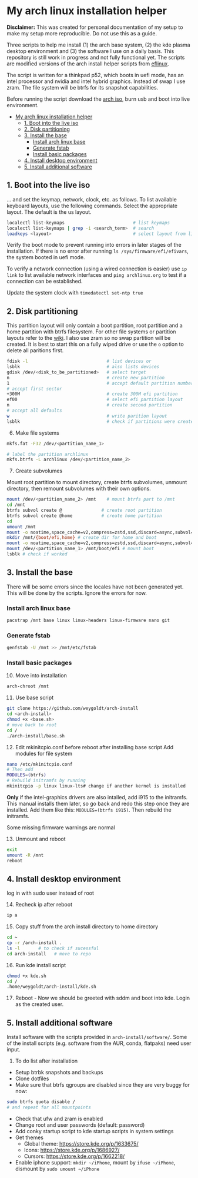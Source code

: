 # My arch linux installation helper
**Disclaimer:** This was created for personal documentation of my setup to make 
my setup more reproducible. Do not use this as a guide.

Three scripts to help me install (1) the arch base system, (2) the kde plasma 
desktop environment and (3) the software I use on a daily basis. 
This repository is still work in progress and not fully functional yet. 
The scripts are modified versions of the arch install 
helper scripts from [eflinux](https://gitlab.com/eflinux).

The script is written for a thinkpad p52, which boots in uefi mode, has an intel 
processor and nvidia and intel hybrid graphics. Instead of swap I use zram. The 
file system will be btrfs for its snapshot capabilities.

Before running the script download the [arch iso](https://archlinux.org/download/), 
burn usb and boot into live environment.

- [My arch linux installation helper](#my-arch-linux-installation-helper)
  - [1. Boot into the live iso](#1-boot-into-the-live-iso)
  - [2. Disk partitioning](#2-disk-partitioning)
  - [3. Install the base](#3-install-the-base)
    - [Install arch linux base](#install-arch-linux-base)
    - [Generate fstab](#generate-fstab)
    - [Install basic packages](#install-basic-packages)
  - [4. Install desktop environment](#4-install-desktop-environment)
  - [5. Install additional software](#5-install-additional-software)

## 1. Boot into the live iso
... and set the keymap, network, clock, etc. as follows.
To list available keyboard layouts, use the following commands. Select the 
appropriate layout. The default is the us layout.
```sh
localectl list-keymaps                          # list keymaps
localectl list-keymaps | grep -i <search_term>  # search 
loadkeys <layout>                               # select layout from list
```
Verify the boot mode to prevent running into errors in later stages of the 
installation. If there is no error after running `ls /sys/firmware/efi/efivars`, 
the system booted in uefi mode.

To verify a network connection (using a wired connection is easier) use 
`ip link` to list available network interfaces and `ping archlinux.org` 
to test if a connection can be established.

Update the system clock with `timedatectl set-ntp true`

## 2. Disk partitioning
This partition layout will only contain a boot partition, root partition and a 
home partition with btrfs filesystem. For other file systems or partition 
layouts refer to the [wiki](https://wiki.archlinux.org/title/Installation_guide). 
I also use zram so no swap partition will be created. It is best to start this 
on a fully wiped drive or use the `o` option to delete all paritions first.

```sh
fdisk -l                              # list devices or
lsblk                                 # also lists devices
gdisk /dev/<disk_to_be_partitioned>   # select target
n                                     # create new partition
1                                     # accept default partition number
# accept first sector
+300M                                 # create 300M efi partition
ef00                                  # select efi partition layout 
n                                     # create second partition
# accept all defaults
w                                     # write parition layout
lsblk                                 # check if partitions were created
```

6. Make file systems
```sh
mkfs.fat -F32 /dev/<partition_name_1>

# label the partition archlinux
mkfs.btrfs -L archlinux /dev/<partition_name_2>
```

7. Create subvolumes

Mount root partition to mount directory, create btrfs subvolumes, unmount 
directory, then remount subvolumes with their own options.
```sh
mount /dev/<partition_name_2> /mnt    # mount btrfs part to /mnt
cd /mnt
btrfs subvol create @               # create root partition
btrfs subvol create @home           # create home partition
cd
umount /mnt
mount -o noatime,space_cache=v2,compress=zstd,ssd,discard=async,subvol=@ /dev/<partition_name_2> /mnt # mount root
mkdir /mnt/{boot/efi,home} # create dir for home and boot
mount -o noatime,space_cache=v2,compress=zstd,ssd,discard=async,subvol=@home /dev/<partition_name_2> /mnt/home # mount home
mount /dev/<partition_name_1> /mnt/boot/efi # mount boot
lsblk # check if worked
```
## 3. Install the base

There will be some errors since the locales have not been generated yet. 
This will be done by the scripts. Ignore the errors for now.

### Install arch linux base
```sh
pacstrap /mnt base linux linux-headers linux-firmware nano git
```

### Generate fstab
```sh 
genfstab -U /mnt >> /mnt/etc/fstab
```
### Install basic packages
10. Move into installation
```sh
arch-chroot /mnt
```
11.  Use base script
```sh 
git clone https://github.com/weygoldt/arch-install
cd <arch-install>
chmod +x <base.sh>
# move back to root
cd /
./arch-install/base.sh
```

12. Edit mkinitcpio.conf before reboot after installing base script
Add modules for file system
```sh
nano /etc/mkinitcpio.conf
# Then add
MODULES=(btrfs)
# Rebuild initramfs by running
mkinitcpio -p linux linux-lts# change if another kernel is installed
```
**Only** if the intel-graphics drivers are also intalled, add i915 to the
initramfs. This manual installs them later, so go back and redo this step once 
they are installed. Add them like this: `MODULES=(btrfs i915)`. Then rebuild the
initramfs.

Some missing firmware warnings are normal

13. Unmount and reboot
```sh
exit
umount -R /mnt
reboot
```

## 4. Install desktop environment
log in with sudo user instead of root

14. Recheck ip after reboot
```sh
ip a
```
15. Copy stuff from the arch install directory to home directory
```sh
cd ~
cp -r /arch-install .
ls -l       # to check if sucessful
cd arch-install   # move to repo
```
16. Run kde install script 
```sh
chmod +x kde.sh
cd /
.home/weygoldt/arch-install/kde.sh
```

17. Reboot - 
Now we should be greeted with sddm and boot into kde. Login as the created user.


## 5. Install additional software
Install software with the scripts provided in `arch-install/software/`. 
Some of the install scripts (e.g. software from the AUR, conda, flatpaks) need
user input.

1.  To do list after installation
- Setup btrbk snapshots and backups
- Clone dotfiles
- Make sure that btrfs qgroups are disabled since they are very buggy for now:
```sh
sudo btrfs quota disable /
# and repeat for all mountpoints
```
- Check that ufw and zram is enabled
- Change root and user passwords (default: password)
- Add conky startup script to kde startup scripts in system settings
- Get themes
  - Global theme: https://store.kde.org/p/1633675/
  - Icons: https://store.kde.org/p/1686927/
  - Cursors: https://store.kde.org/p/1662218/
- Enable iphone support: `mkdir ~/iPhone`, mount by `ifuse ~/iPhone`, dismount by `sudo umount ~/iPhone`